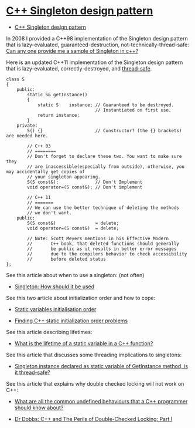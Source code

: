 # [C++ Singleton design pattern](https://stackoverflow.com/questions/1008019/c-singleton-design-pattern)

- [C++ Singleton design pattern](#c-singleton-design-pattern)

In 2008 I provided a C++98 implementation of the Singleton design pattern that is lazy-evaluated, guaranteed-destruction, not-technically-thread-safe:
[Can any one provide me a sample of Singleton in c++?](https://stackoverflow.com/questions/270947/can-any-one-provide-me-a-sample-of-singleton-in-c/271104#271104)

Here is an updated C++11 implementation of the Singleton design pattern that is lazy-evaluated, correctly-destroyed, and [thread-safe](https://stackoverflow.com/a/449823/52074).

    class S
    {
        public:
            static S& getInstance()
            {
                static S    instance; // Guaranteed to be destroyed.
                                      // Instantiated on first use.
                return instance;
            }
        private:
            S() {}                    // Constructor? (the {} brackets) are needed here.
    
            // C++ 03
            // ========
            // Don't forget to declare these two. You want to make sure they
            // are inaccessible(especially from outside), otherwise, you may accidentally get copies of
            // your singleton appearing.
            S(S const&);              // Don't Implement
            void operator=(S const&); // Don't implement
    
            // C++ 11
            // =======
            // We can use the better technique of deleting the methods
            // we don't want.
        public:
            S(S const&)               = delete;
            void operator=(S const&)  = delete;
    
            // Note: Scott Meyers mentions in his Effective Modern
            //       C++ book, that deleted functions should generally
            //       be public as it results in better error messages
            //       due to the compilers behavior to check accessibility
            //       before deleted status
    };

See this article about when to use a singleton: (not often)

- [Singleton: How should it be used](https://stackoverflow.com/questions/86582/singleton-how-should-it-be-used)

See this two article about initialization order and how to cope:

- [Static variables initialisation order](https://stackoverflow.com/questions/211237/c-static-variables-initialisation-order/211307#211307)

- [Finding C++ static initialization order problems](https://stackoverflow.com/questions/335369/finding-c-static-initialization-order-problems/335746#335746)

See this article describing lifetimes:

- [What is the lifetime of a static variable in a C++ function?](https://stackoverflow.com/questions/246564/what-is-the-lifetime-of-a-static-variable-in-a-c-function)

See this article that discusses some threading implications to singletons:

- [Singleton instance declared as static variable of GetInstance method, is it thread-safe?](https://stackoverflow.com/questions/449436/singleton-instance-declared-as-static-variable-of-getinstance-method/449823#449823)

See this article that explains why double checked locking will not work on C++:

- [What are all the common undefined behaviours that a C++ programmer should know about?](https://stackoverflow.com/questions/367633/what-are-all-the-common-undefined-behaviour-that-c-programmer-should-know-about/367690#367690)

- [Dr Dobbs: C++ and The Perils of Double-Checked Locking: Part I](http://www.drdobbs.com/cpp/c-and-the-perils-of-double-checked-locki/184405726)
